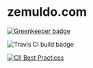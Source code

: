 # zemuldo.com

[![Greenkeeper badge](https://badges.greenkeeper.io/zemuldo/blogs.zemuldo.com.svg)](https://greenkeeper.io/)

![Travis CI build badge](https://travis-ci.org/zemuldo/blogs.zemuldo.com.svg?branch=master)

[![CII Best Practices](https://bestpractices.coreinfrastructure.org/projects/1527/badge)](https://bestpractices.coreinfrastructure.org/projects/1527)
